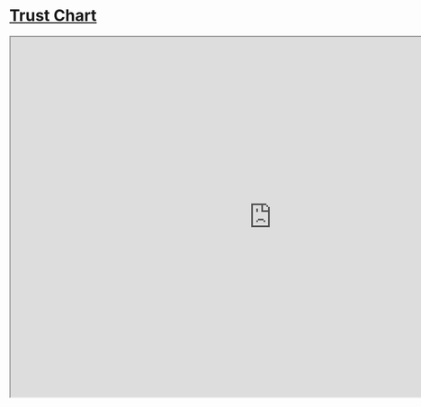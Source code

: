 # [Trust Chart](https://docs.google.com/spreadsheets/d/e/2PACX-1vQnmVaegrrxeospkmTgmSTs6gb9WaXPQsMoN4fiDioXvNb6n-jQ7ZgSBMWewfPeAbeIFEaiRovGCKqi/pubhtml)

<iframe style="width: 58rem; height: 40rem;"  src="https://docs.google.com/spreadsheets/d/e/2PACX-1vQnmVaegrrxeospkmTgmSTs6gb9WaXPQsMoN4fiDioXvNb6n-jQ7ZgSBMWewfPeAbeIFEaiRovGCKqi/pubhtml?gid=1160559430&amp;single=true&amp;widget=true&amp;headers=false">></iframe>
